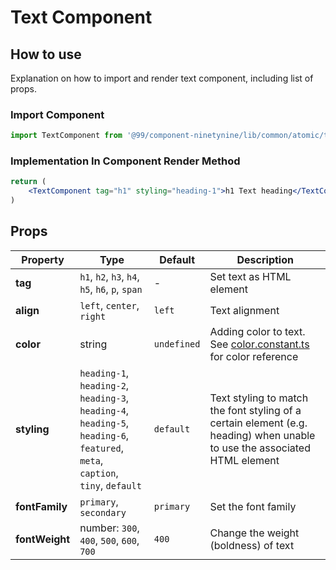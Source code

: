 # Text Component

## How to use
Explanation on how to import and render text component, including list of props.

### Import Component

```jsx
import TextComponent from '@99/component-ninetynine/lib/common/atomic/text/text.component'
```

### Implementation In Component Render Method
```jsx
return (
    <TextComponent tag="h1" styling="heading-1">h1 Text heading</TextComponent>
)
```

## Props

| Property | Type | Default | Description |
|-------|-----------|---------|-----------|
|**tag**|`h1`, `h2`, `h3`, `h4`, `h5`, `h6`, `p`, `span`|-|Set text as HTML element|
|**align**|`left`, `center`, `right`|`left`|Text alignment|
|**color**|string|`undefined`|Adding color to text. See [color.constant.ts](https://github.com/urbanindo/style-guide/blob/master/src/shared/constant/color.constant.ts) for color reference|
|**styling**|`heading-1`, `heading-2`, `heading-3`,<br> `heading-4`, `heading-5`, `heading-6`, `featured`, `meta`, `caption`, `tiny`, `default`|`default`|Text styling to match the font styling of a certain element (e.g. heading) when unable to use the associated HTML element|
|**fontFamily**|`primary`, `secondary`|`primary`|Set the font family|
|**fontWeight**|number: `300`, `400`, `500`, `600`, `700`|`400`|Change the weight (boldness) of text|
